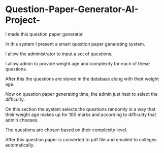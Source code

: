 # Question-Paper-Generator-AI-Project-

I made this question paper generator

In this system I present a smart question paper generating system.

I allow the administrator to input a set of questions.

I allow admin to provide weight age and complexity for each of these questions.

After this the questions are stored in the database along with their weight age. 

Now on question paper generating time, the admin just hast to select the difficulty. 

On this section the system selects the questions randomly in a way that their weight age makes up for 100 marks and according to difficulty that admin chooses. 

The questions are chosen based on their complexity level. 

After this question paper is converted to pdf file and emailed to colleges automatically.
